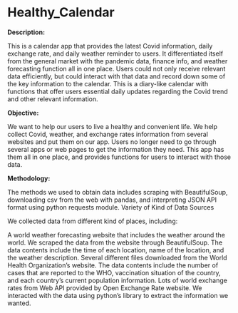 # Healthy_Calendar

<b>Description:</b>

This is a calendar app that provides the latest Covid information, daily exchange rate, and daily weather reminder to users. 
It differentiated itself from the general market with the pandemic data, finance info, and weather forecasting function all in one place. 
Users could not only receive relevant data efficiently, but could interact with that data and record down some of the key information to the calendar. 
This is a diary-like calendar with functions that offer users essential daily updates regarding the Covid trend and other relevant information.

<b>Objective:</b>

We want to help our users to live a healthy and convenient life. We help collect Covid, weather, and exchange rates information from several websites and put them on our app. Users no longer need to go through several apps or web pages to get the information they need. This app has them all in one place, and provides functions for users to interact with those data.

<b>Methodology:</b>

<p>The methods we used to obtain data includes scraping with BeautifulSoup, downloading csv from the web with pandas, and interpreting JSON API format using python requests module.
Variety of Kind of Data Sources</P>
<p>We collected data from different kind of places, including:</p>
A world weather forecasting website that includes the weather around the world. We scraped the data from the website through BeautifulSoup. The data contents include the time of each location, name of the location, and the weather description.
Several different files downloaded from the World Health Organization’s website. The data contents include the number of cases that are reported to the WHO, vaccination situation of the country, and each country’s current population information.
Lots of world exchange rates from Web API provided by Open Exchange Rate website. We interacted with the data using python’s library to extract the information we wanted.


